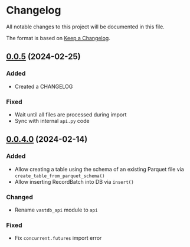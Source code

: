 # Changelog

All notable changes to this project will be documented in this file.

The format is based on [Keep a Changelog](https://keepachangelog.com/en/1.0.0/).

## [0.0.5] (2024-02-25)
[0.0.5]: https://github.com/vast-data/vastdb_sdk/compare/v0.0.4.0...v0.0.5

### Added
- Created a CHANGELOG

### Fixed
- Wait until all files are processed during import
- Sync with internal `api.py` code


## [0.0.4.0] (2024-02-14)
[0.0.4.0]: https://github.com/vast-data/vastdb_sdk/compare/v0.0.2...v0.0.4.0

### Added
- Allow creating a table using the schema of an existing Parquet file via `create_table_from_parquet_schema()`
- Allow inserting RecordBatch into DB via `insert()`

### Changed
- Rename `vastdb_api` module to `api`

### Fixed
- Fix `concurrent.futures` import error

